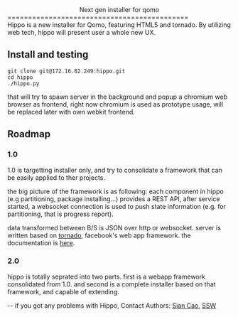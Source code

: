 <center>Next gen installer for qomo</center>
============================================
<br>
Hippo is a new installer for Qomo, featuring HTML5 and tornado.
By utilizing web tech, hippo will present user a whole new UX.

Install and testing
-----
```
git clone git@172.16.82.249:hippo.git 
cd hippo
./hippo.py
```
that will try to spawn server in the background and popup a 
chromium web browser as frontend, right now 
chromium is used as prototype usage, will be replaced later with own 
webkit frontend.

Roadmap
-------

### 1.0

1.0 is targetting installer only, and try to consolidate a framework
that can be easily applied to ther projects.

the big picture of the framework is as following:
each component in hippo (e.g partitioning, package installing...) 
provides a REST API, after service started, a websocket connection is 
used to push state information (e.g. for partitioning, that is progress
report).

data transformed between B/S is JSON over http or websocket.
server is written based on [tornado][0], facebook's web app framework.
the documentation is [here][1].

### 2.0

hippo is totally seprated into two parts. first is a webapp framework 
consolidated from 1.0. and second is a complete installer based on that
framework, and capable of extending.

--
if you got any problems with Hippo, 
Contact Authors: [Sian Cao](mailto:sycao@redflag-linux.com),
 [SSW](mailto:shensuwen@redflag-linux.com)

[0]: https://github.com/facebook/tornado/
[1]: http://www.tornadoweb.org/documentation/index.html
